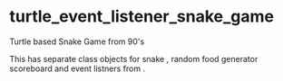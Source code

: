 # turtle_event_listener_snake_game
Turtle based Snake Game from 90's

This has separate class objects for snake , random food generator scoreboard and event listners from . 
